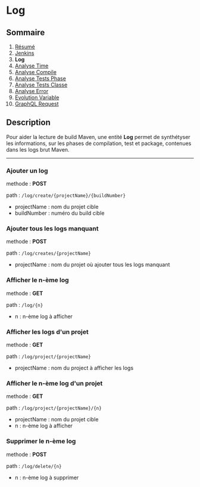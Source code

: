 # Log

## Sommaire

1. [Résumé](../README.md)
2. [Jenkins](Jenkins.md)
3. **Log**
4. [Analyse Time](AnalyseTime.md)
5. [Analyse Compile](AnalyseCompile.md)
6. [Analyse Tests Phase](AnalyseTestsPhase.md)
7. [Analyse Tests Classe](AnalyseTestsClasse.md)
8. [Analyse Error](AnalyseError.md)
9. [Evolution Variable](EvolutionVariable.md)
10. [GraphQL Request](GraphQLRequest.md)

## Description

Pour aider la lecture de build Maven, une entité **Log** permet de synthétyser les informations, sur les phases de compilation, test et package, contenues dans les logs brut Maven.

---

### Ajouter un log

methode : **POST**

path : `/log/create/{projectName}/{buildNumber}`
- projectName : nom du projet cible
- buildNumber : numéro du build cible

### Ajouter tous les logs manquant

methode : **POST**

path : `/log/creates/{projectName}`
- projectName : nom du projet où ajouter tous les logs manquant

### Afficher le n-ème log

methode : **GET**

path : `/log/{n}`
- n : n-ème log à afficher

### Afficher les logs d'un projet

methode : **GET**

path : `/log/project/{projectName}`
- projectName : nom du project à afficher les logs

### Afficher le n-ème log d'un projet

methode : **GET**

path : `/log/project/{projectName}/{n}`
- projectName : nom du projet cible
- n : n-ème log à afficher

### Supprimer le n-ème log

methode : **POST**

path : `/log/delete/{n}`
- n : n-ème log à supprimer